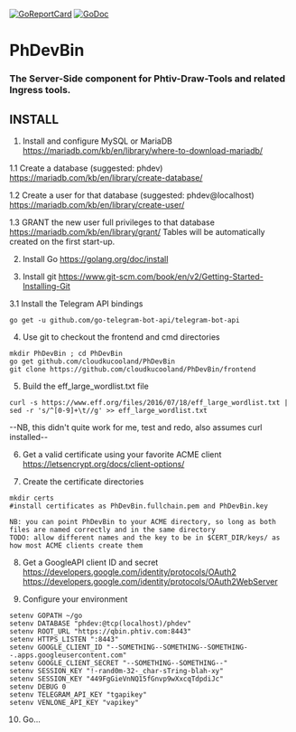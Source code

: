 [![GoReportCard](https://goreportcard.com/badge/cloudkucooland/PhDevBin)](https://goreportcard.com/report/cloudkucooland/PhDevBin)
[![GoDoc](https://godoc.org/github.com/cloudkucooland/PhDevBin/?status.svg)](https://godoc.org/github.com/cloudkucooland/PhDevBin)
# PhDevBin
### The Server-Side component for Phtiv-Draw-Tools and related Ingress tools.

## INSTALL
1. Install and configure MySQL or MariaDB
https://mariadb.com/kb/en/library/where-to-download-mariadb/

1.1 Create a database (suggested: phdev)
https://mariadb.com/kb/en/library/create-database/

1.2 Create a user for that database (suggested: phdev@localhost)
https://mariadb.com/kb/en/library/create-user/

1.3 GRANT the new user full privileges to that database
https://mariadb.com/kb/en/library/grant/
Tables will be automatically created on the first start-up.

2. Install Go
https://golang.org/doc/install

3. Install git
https://www.git-scm.com/book/en/v2/Getting-Started-Installing-Git

3.1 Install the Telegram API bindings
```
go get -u github.com/go-telegram-bot-api/telegram-bot-api
```

4. Use git to checkout the frontend and cmd directories
```
mkdir PhDevBin ; cd PhDevBin
go get github.com/cloudkucooland/PhDevBin
git clone https://github.com/cloudkucooland/PhDevBin/frontend
```

5. Build the eff_large_wordlist.txt file
```
curl -s https://www.eff.org/files/2016/07/18/eff_large_wordlist.txt | sed -r 's/^[0-9]+\t//g' >> eff_large_wordlist.txt
```
--NB, this didn't quite work for me, test and redo, also assumes curl installed--

6. Get a valid certificate using your favorite ACME client
https://letsencrypt.org/docs/client-options/

7. Create the certificate directories
```
mkdir certs
#install certificates as PhDevBin.fullchain.pem and PhDevBin.key
```
```
NB: you can point PhDevBin to your ACME directory, so long as both files are named correctly and in the same directory
TODO: allow different names and the key to be in $CERT_DIR/keys/ as how most ACME clients create them
```

8. Get a GoogleAPI client ID and secret
https://developers.google.com/identity/protocols/OAuth2
https://developers.google.com/identity/protocols/OAuth2WebServer

9. Configure your environment
```
setenv GOPATH ~/go
setenv DATABASE "phdev:@tcp(localhost)/phdev"
setenv ROOT_URL "https://qbin.phtiv.com:8443"
setenv HTTPS_LISTEN ":8443"
setenv GOOGLE_CLIENT_ID "--SOMETHING--SOMETHING--SOMETHING--.apps.googleusercontent.com"
setenv GOOGLE_CLIENT_SECRET "--SOMETHING--SOMETHING--"
setenv SESSION_KEY "!-rand0m-32-_char-sTring-blah-xy"
setenv SESSION_KEY "449FgGieVnNQ15fGnvp9wXxcqTdpdiJc"
setenv DEBUG 0
setenv TELEGRAM_API_KEY "tgapikey"
setenv VENLONE_API_KEY "vapikey"
```

10. Go...
